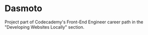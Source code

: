 # Dasmoto
Project part of Codecademy's Front-End Engineer career path in the "Developing Websites Locally" section.

